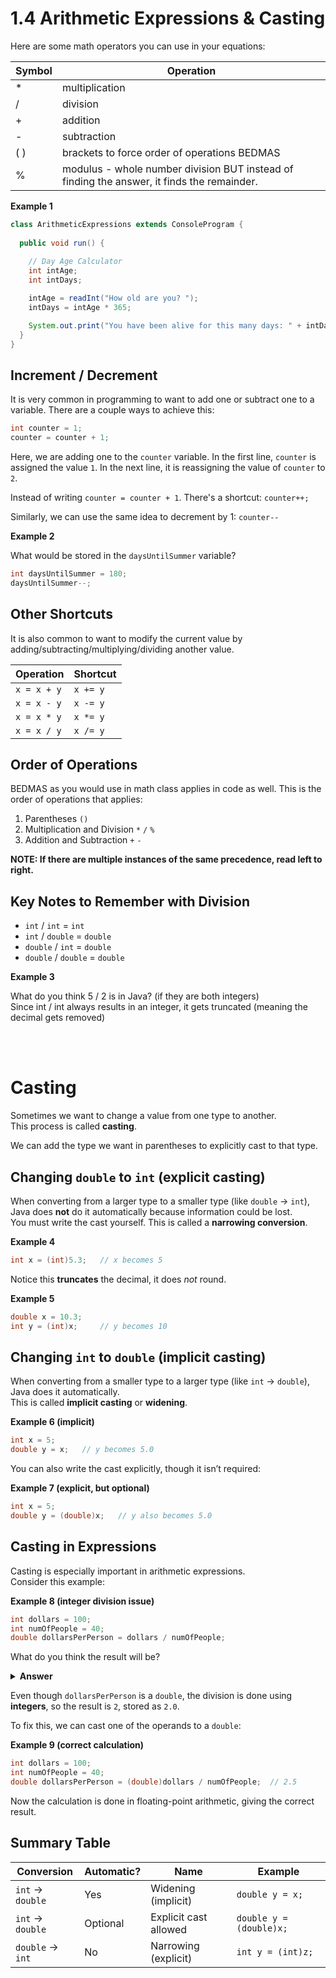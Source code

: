 # 1.4 Arithmetic Expressions & Casting

Here are some math operators you can use in your equations:  

| Symbol |Operation|
|---|---|
|*| multiplication|
|/| division|
|+ | addition|
|- | subtraction|
|( )| brackets to force order of operations BEDMAS|
|% | modulus - whole number division BUT instead of finding the answer, it finds the remainder.|

**Example 1**
```java
class ArithmeticExpressions extends ConsoleProgram {
  
  public void run() {
    
    // Day Age Calculator
    int intAge;
    int intDays;

    intAge = readInt("How old are you? ");
    intDays = intAge * 365;

    System.out.print("You have been alive for this many days: " + intDays);
  }
}
```

## Increment / Decrement
It is very common in programming to want to add one or subtract one to a variable.
There are a couple ways to achieve this:
```java
int counter = 1;
counter = counter + 1;
```
Here, we are adding one to the `counter` variable. In the first line, `counter` is assigned the value `1`. In the next line, it is reassigning the value of `counter` to `2`.

Instead of writing `counter = counter + 1`. There's a shortcut:
`counter++;`

Similarly, we can use the same idea to decrement by 1:
`counter--`

**Example 2**

What would be stored in the `daysUntilSummer` variable?
```java
int daysUntilSummer = 180;
daysUntilSummer--;
```

## Other Shortcuts
It is also common to want to modify the current value by adding/subtracting/multiplying/dividing another value.

| Operation | Shortcut |
| --------- | -------- |
| `x = x + y` | `x += y` |
| `x = x - y` | `x -= y` |
| `x = x * y` | `x *= y` |
| `x = x / y` | `x /= y` |


## Order of Operations
BEDMAS as you would use in math class applies in code as well. This is the order of operations that applies:

1. Parentheses `()`
2. Multiplication and Division `*` `/` `%`
3.  Addition and Subtraction `+` `-`

**NOTE: If there are multiple instances of the same precedence, read left to right.**

## Key Notes to Remember with Division
* `int` / `int` = `int`
* `int` / `double` = `double`
* `double` / `int` = `double`
* `double` / `double` = `double`

**Example 3**

What do you think 5 / 2 is in Java? (if they are both integers)  
Since int / int always results in an integer, it gets truncated (meaning the decimal gets removed)


<br><br>

# Casting

Sometimes we want to change a value from one type to another.  
This process is called **casting**.

We can add the type we want in parentheses to explicitly cast to that type.

## Changing `double` to `int` (explicit casting)

When converting from a larger type to a smaller type (like `double` → `int`), Java does **not** do it automatically because information could be lost.  
You must write the cast yourself. This is called a **narrowing conversion**.

**Example 4**
```java
int x = (int)5.3;   // x becomes 5
```
Notice this **truncates** the decimal, it does *not* round.  

**Example 5**
```java
double x = 10.3;
int y = (int)x;     // y becomes 10
```

## Changing `int` to `double` (implicit casting)

When converting from a smaller type to a larger type (like `int` → `double`), Java does it automatically.  
This is called **implicit casting** or **widening**.

**Example 6 (implicit)**
```java
int x = 5;
double y = x;   // y becomes 5.0
```

You can also write the cast explicitly, though it isn’t required:

**Example 7 (explicit, but optional)**
```java
int x = 5;
double y = (double)x;   // y also becomes 5.0
```

## Casting in Expressions

Casting is especially important in arithmetic expressions.  
Consider this example:

**Example 8 (integer division issue)**
```java
int dollars = 100;
int numOfPeople = 40;
double dollarsPerPerson = dollars / numOfPeople;
```
What do you think the result will be?
<details>
<summary> <b>Answer</b> </summary>
  2.0
</details>

Even though `dollarsPerPerson` is a `double`, the division is done using **integers**, so the result is `2`, stored as `2.0`.

To fix this, we can cast one of the operands to a `double`:

**Example 9 (correct calculation)**
```java
int dollars = 100;
int numOfPeople = 40;
double dollarsPerPerson = (double)dollars / numOfPeople;  // 2.5
```

Now the calculation is done in floating-point arithmetic, giving the correct result.

## Summary Table

| Conversion             | Automatic? | Name                  | Example                       |
|-------------------------|------------|-----------------------|-------------------------------|
| `int` → `double`       | Yes        | Widening (implicit)   | `double y = x;`               |
| `int` → `double`       | Optional   | Explicit cast allowed | `double y = (double)x;`       |
| `double` → `int`       | No         | Narrowing (explicit)  | `int y = (int)z;`             |
